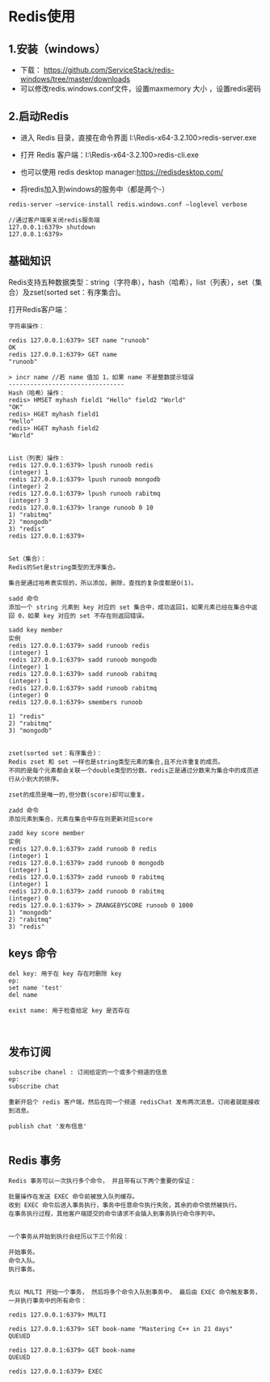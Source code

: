 # Redis使用

## 1.安装（windows）

- 下载： https://github.com/ServiceStack/redis-windows/tree/master/downloads
- 可以修改redis.windows.conf文件，设置maxmemory 大小 ，设置redis密码 

## 2.启动Redis
- 进入 Redis 目录，直接在命令界面 I:\Redis-x64-3.2.100>redis-server.exe

- 打开 Redis 客户端：I:\Redis-x64-3.2.100>redis-cli.exe
- 也可以使用 redis desktop manager:https://redisdesktop.com/
- 将redis加入到windows的服务中（都是两个-）
```
redis-server –service-install redis.windows.conf –loglevel verbose

//通过客户端来关闭redis服务端
127.0.0.1:6379> shutdown 
127.0.0.1:6379>
```

## 基础知识

Redis支持五种数据类型：string（字符串），hash（哈希），list（列表），set（集合）及zset(sorted set：有序集合)。

打开Redis客户端：
```
字符串操作：

redis 127.0.0.1:6379> SET name "runoob"
OK
redis 127.0.0.1:6379> GET name
"runoob"

> incr name //若 name 值加 1，如果 name 不是整数提示错误
--------------------------------
Hash（哈希）操作：
redis> HMSET myhash field1 "Hello" field2 "World"
"OK"
redis> HGET myhash field1
"Hello"
redis> HGET myhash field2
"World"


List（列表）操作：
redis 127.0.0.1:6379> lpush runoob redis
(integer) 1
redis 127.0.0.1:6379> lpush runoob mongodb
(integer) 2
redis 127.0.0.1:6379> lpush runoob rabitmq
(integer) 3
redis 127.0.0.1:6379> lrange runoob 0 10
1) "rabitmq"
2) "mongodb"
3) "redis"
redis 127.0.0.1:6379>


Set（集合）：
Redis的Set是string类型的无序集合。

集合是通过哈希表实现的，所以添加，删除，查找的复杂度都是O(1)。

sadd 命令
添加一个 string 元素到 key 对应的 set 集合中，成功返回1，如果元素已经在集合中返回 0，如果 key 对应的 set 不存在则返回错误。

sadd key member
实例
redis 127.0.0.1:6379> sadd runoob redis
(integer) 1
redis 127.0.0.1:6379> sadd runoob mongodb
(integer) 1
redis 127.0.0.1:6379> sadd runoob rabitmq
(integer) 1
redis 127.0.0.1:6379> sadd runoob rabitmq
(integer) 0
redis 127.0.0.1:6379> smembers runoob

1) "redis"
2) "rabitmq"
3) "mongodb"


zset(sorted set：有序集合)：
Redis zset 和 set 一样也是string类型元素的集合,且不允许重复的成员。
不同的是每个元素都会关联一个double类型的分数。redis正是通过分数来为集合中的成员进行从小到大的排序。

zset的成员是唯一的,但分数(score)却可以重复。

zadd 命令
添加元素到集合，元素在集合中存在则更新对应score

zadd key score member 
实例
redis 127.0.0.1:6379> zadd runoob 0 redis
(integer) 1
redis 127.0.0.1:6379> zadd runoob 0 mongodb
(integer) 1
redis 127.0.0.1:6379> zadd runoob 0 rabitmq
(integer) 1
redis 127.0.0.1:6379> zadd runoob 0 rabitmq
(integer) 0
redis 127.0.0.1:6379> > ZRANGEBYSCORE runoob 0 1000
1) "mongodb"
2) "rabitmq"
3) "redis"
```

##  keys 命令
```
del key: 用于在 key 存在时删除 key
ep: 
set name 'test'
del name

exist name: 用于检查给定 key 是否存在



```

## 发布订阅

```
subscribe chanel : 订阅给定的一个或多个频道的信息
ep: 
subscribe chat

重新开启个 redis 客户端，然后在同一个频道 redisChat 发布两次消息，订阅者就能接收到消息。

publish chat '发布信息'


```
## Redis 事务
```
Redis 事务可以一次执行多个命令， 并且带有以下两个重要的保证：

批量操作在发送 EXEC 命令前被放入队列缓存。
收到 EXEC 命令后进入事务执行，事务中任意命令执行失败，其余的命令依然被执行。
在事务执行过程，其他客户端提交的命令请求不会插入到事务执行命令序列中。


一个事务从开始到执行会经历以下三个阶段：

开始事务。
命令入队。
执行事务。


先以 MULTI 开始一个事务， 然后将多个命令入队到事务中， 最后由 EXEC 命令触发事务， 一并执行事务中的所有命令：

redis 127.0.0.1:6379> MULTI

redis 127.0.0.1:6379> SET book-name "Mastering C++ in 21 days"
QUEUED

redis 127.0.0.1:6379> GET book-name
QUEUED

redis 127.0.0.1:6379> EXEC
```
